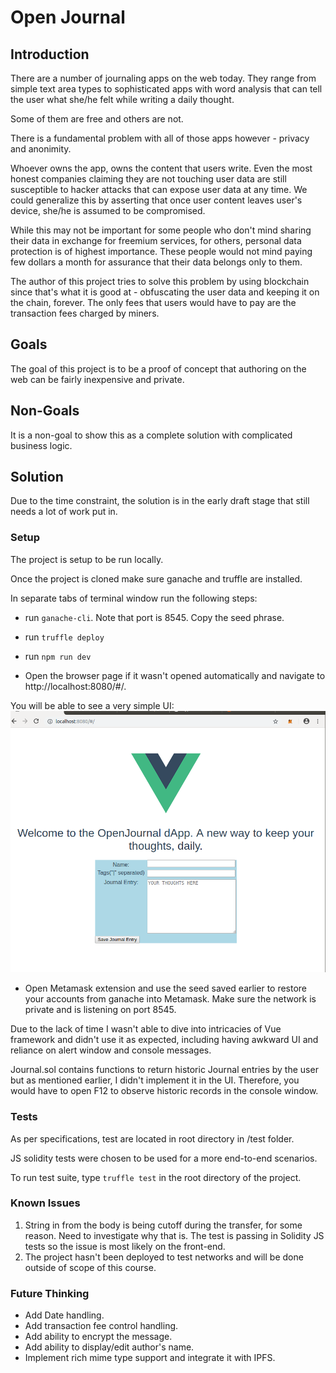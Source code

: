 # Open Journal

## Introduction 

There are a number of journaling apps on the web today. They range from simple text area types to sophisticated apps with word analysis that can tell the user what she/he felt while writing a daily thought. 

Some of them are free and others are not.

There is a fundamental problem with all of those apps however - privacy and anonimity. 

Whoever owns the app, owns the content that users write. Even the most honest companies claiming they are not touching user data are still susceptible to hacker attacks that can expose user data at any time. We could generalize this by asserting that once user content leaves user's device, she/he is assumed to be compromised. 

While this may not be important for some people who don't mind sharing their data in exchange for freemium services, for others, personal data protection is of highest importance. These people would not mind paying few dollars a month for assurance that their data belongs only to them.

The author of this project tries to solve this problem by using blockchain since that's what it is good at - obfuscating the user data and keeping it on the chain, forever. The only fees that users would have to pay are the transaction fees charged by miners.

## Goals 

The goal of this project is to be a proof of concept that authoring on the web can be fairly inexpensive and private. 

## Non-Goals 

It is a non-goal to show this as a complete solution with complicated business logic. 

## Solution 

Due to the time constraint, the solution is in the early draft stage that still needs a lot of work put in. 

### Setup 

The project is setup to be run locally. 

Once the project is cloned make sure ganache and truffle are installed. 

In separate tabs of terminal window run the following steps: 

* run ```ganache-cli```. Note that port is 8545. Copy the seed phrase. 

* run ```truffle deploy``` 

* run ```npm run dev``` 

* Open the browser page if it wasn't opened automatically and navigate to http://localhost:8080/#/.

You will be able to see a very simple UI:![](DashboardView.png) 


* Open Metamask extension and use the seed saved earlier to restore your accounts from ganache into Metamask. Make sure the network is private and is listening on port 8545.

Due to the lack of time I wasn't able to dive into intricacies of Vue framework and didn't use it as expected, including having awkward UI and reliance on alert window and console messages.

Journal.sol contains functions to return historic Journal entries by the user but as mentioned earlier, I didn't implement it in the UI. Therefore, you would have to open F12 to observe historic records in the console window.

### Tests 

As per specifications, test are located in root directory in /test folder. 

JS solidity tests were chosen to be used for a more end-to-end scenarios. 

To run test suite, type ```truffle test``` in the root directory of the project.

### Known Issues 

1. String in from the body is being cutoff during the transfer, for some reason. Need to investigate why that is. The test is passing in Solidity JS tests so the issue is most likely on the front-end. 
2. The project hasn't been deployed to test networks and will be done outside of scope of this course.

### Future Thinking
* Add Date handling.
* Add transaction fee control handling.
* Add ability to encrypt the message.
* Add ability to display/edit author's name.
* Implement rich mime type support and integrate it with IPFS.
